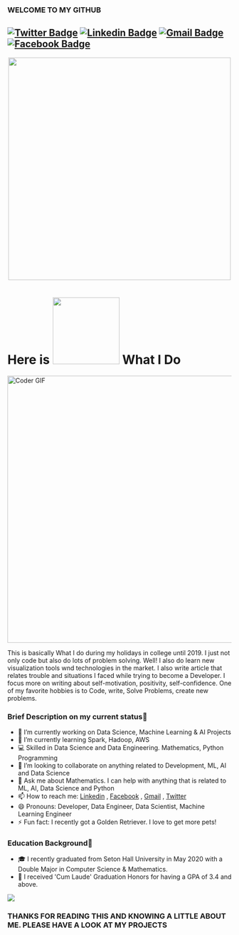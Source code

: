 ### WELCOME TO MY GITHUB

[![Twitter Badge](https://img.shields.io/badge/-Vamsi_Avinash_G-1ca0f1?style=flat-square&labelColor=1ca0f1&logo=twitter&logoColor=white&link=https://twitter.com/Vamsi_Avinash_G)](https://twitter.com/Vamsi_Avinash_G) [![Linkedin Badge](https://img.shields.io/badge/-VamsiAvinashGunji-blue?style=flat-square&logo=Linkedin&logoColor=white&link=https://www.linkedin.com/in/vamsi-avinash-gunji/)](https://www.linkedin.com/in/vamsi-avinash-gunji/)
[![Gmail Badge](https://img.shields.io/badge/-vamshiavinash3@gmail.com-c14438?style=flat-square&logo=Gmail&logoColor=white&link=mailto:vamshiavinash3@gmail.com)](mailto:vamshiavinash3@gmail.com)
[![Facebook Badge](https://img.shields.io/badge/-Vamsi_Avinash_G-1ca0f1?style=flat-square&labelColor=1ca0f1&logo=facebook&logoColor=white&link=https://www.facebook.com/vamsiavinash.gunji/)](https://www.facebook.com/vamsiavinash.gunji/)
---

<p  align="center"><img height="500" src = "https://github.com/gunjivam/gunjivam/blob/master/me.gif"></p>

# Here is <img src="https://media.giphy.com/media/4FQMuOKR6zQRO/giphy.gif" width="150"> What I Do

<img src="https://media.giphy.com/media/iIqmM5tTjmpOB9mpbn/giphy.gif" alt="Coder GIF" width="700" height="600">

This is basically What I do during my holidays in college until 2019. I just not only code but also do lots of problem solving. 
Well! I also do learn new visualization tools wnd technologies in the market. I also write article that relates trouble and situations I faced while trying to become a Developer. I focus more on writing about self-motivation, positivity, self-confidence. One of my favorite hobbies is to Code, write, Solve Problems, create new problems.

### Brief Description on my current status👋
- 🔭 I’m currently working on Data Science, Machine Learning & AI Projects
- 🌱 I’m currently learning Spark, Hadoop, AWS
- 💻 Skilled in Data Science and Data Engineering. Mathematics, Python Programming
- 👯 I’m looking to collaborate on anything related to Development, ML, AI and Data Science
- 💬 Ask me about Mathematics. I can help with anything that is related to ML, AI, Data Science and Python
- 📫 How to reach me: [Linkedin](https://www.linkedin.com/in/vamsi-avinash-gunji/) , [Facebook](https://www.facebook.com/vamsiavinash.gunji) , [Gmail](mailto:vamshiavinash3@gmail.com) , [Twitter](https://twitter.com/Vamsi_Avinash_G)
- 😄 Pronouns: Developer, Data Engineer, Data Scientist, Machine Learning Engineer
- ⚡ Fun fact: I recently got a Golden Retriever. I love to get more pets!

### Education Background🏫
- 🎓 I recently graduated from Seton Hall University in May 2020 with a Double Major in Computer Science & Mathematics.
- 👏 I received 'Cum Laude' Graduation Honors for having a GPA of 3.4 and above. 

![](https://github-readme-stats.vercel.app/api?username=gunjivam&show_icons=true)

### THANKS FOR READING THIS AND KNOWING A LITTLE ABOUT ME. PLEASE HAVE A LOOK AT MY PROJECTS
